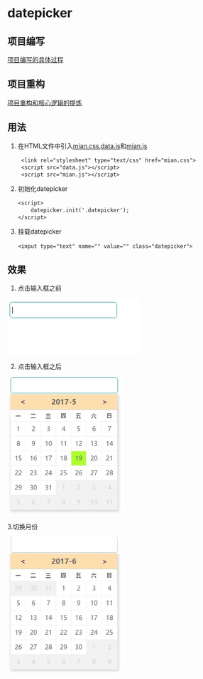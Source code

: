 # datepicker

## 项目编写

[项目编写的具体过程](./src/datepicker1.md)

## 项目重构

[项目重构和核心逻辑的提炼](./src/rebuild.md)

## 用法

1. 在HTML文件中引入[mian.css](./src/mian.css),[data.js](./src/data.js)和[mian.js](./src/mian.js)

        <link rel="stylesheet" type="text/css" href="mian.css">
        <script src="data.js"></script>
        <script src="mian.js"></script>

2.  初始化datepicker
    
        <script>
            datepicker.init('.datepicker');
        </script>

3. 挂载datepicker

     ```<input type="text" name="" value="" class="datepicker">```

## 效果

1. 点击输入框之前

![输入框](./src/images/3.jpg)

2. 点击输入框之后

![日历显示](./src/images/1.jpg)

3.切换月份

![下一月](./src/images/2.jpg)